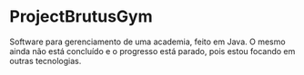 # ProjectBrutusGym


Software para gerenciamento de uma academia, feito em Java. O mesmo ainda não está concluído e o progresso está parado, pois estou focando em outras tecnologias. 
